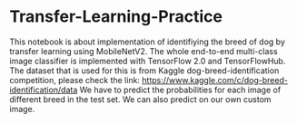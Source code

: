 # Transfer-Learning-Practice
This notebook is about implementation of identifiying the breed of dog by transfer learning using MobileNetV2. The whole end-to-end multi-class image classifier is implemented with TensorFlow 2.0 and TensorFlowHub.
The dataset that is used for this is from Kaggle dog-breed-identification competition, please check the link: https://www.kaggle.com/c/dog-breed-identification/data
We have to predict the probabilities for each image of different breed in the test set. We can also predict on our own custom image.
